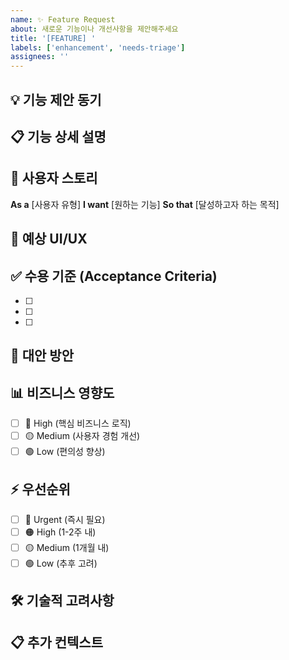 ```yaml
---
name: ✨ Feature Request
about: 새로운 기능이나 개선사항을 제안해주세요
title: '[FEATURE] '
labels: ['enhancement', 'needs-triage']
assignees: ''
---
```


## 💡 기능 제안 동기
<!-- 왜 이 기능이 필요한지 설명해주세요 -->

## 📋 기능 상세 설명
<!-- 제안하는 기능에 대해 상세히 설명해주세요 -->

## 🎯 사용자 스토리
<!-- 사용자 관점에서 기능을 설명해주세요 -->
**As a** [사용자 유형]
**I want** [원하는 기능]
**So that** [달성하고자 하는 목적]

## 📱 예상 UI/UX
<!-- 가능하다면 와이어프레임, 스크린샷, 또는 설명을 첨부해주세요 -->

## ✅ 수용 기준 (Acceptance Criteria)
<!-- 이 기능이 완성되었다고 판단하는 기준을 작성해주세요 -->
- [ ] 
- [ ] 
- [ ] 

## 🔄 대안 방안
<!-- 이 기능을 구현하는 다른 방법이 있다면 설명해주세요 -->

## 📊 비즈니스 영향도
<!-- 해당하는 영향도를 선택해주세요 -->
- [ ] 🔴 High (핵심 비즈니스 로직)
- [ ] 🟡 Medium (사용자 경험 개선)
- [ ] 🟢 Low (편의성 향상)

## ⚡ 우선순위
<!-- 해당하는 우선순위를 선택해주세요 -->
- [ ] 🔴 Urgent (즉시 필요)
- [ ] 🟠 High (1-2주 내)
- [ ] 🟡 Medium (1개월 내)
- [ ] 🟢 Low (추후 고려)

## 🛠️ 기술적 고려사항
<!-- 기술적으로 고려해야 할 사항이 있다면 작성해주세요 -->

## 📋 추가 컨텍스트
<!-- 추가로 도움이 될 만한 정보가 있다면 작성해주세요 -->